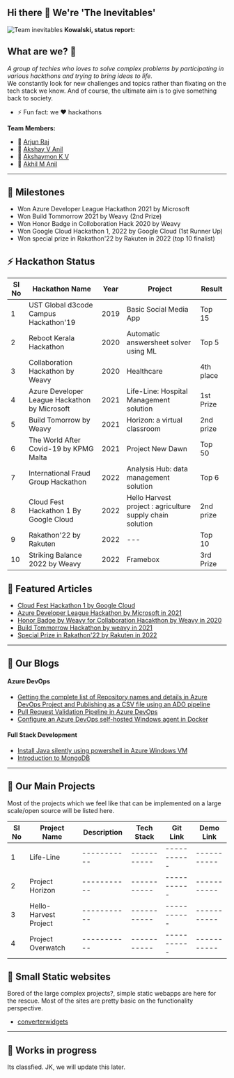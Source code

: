 ## Hi there 👋 We're 'The Inevitables'

![Team inevitables](https://a-static.besthdwallpaper.com/penguins-of-madagascar-plucky-penguins-wallpaper-4320x1440-14052_107.jpg)
**Kowalski, status report:**

## What are we? 🧙

*A group of techies who loves to solve complex problems by participating in various hackthons and trying to bring ideas to life.* <br/>
We constantly look for new challenges and topics rather than fixating on the tech stack we know. And of course, the ultimate aim is to give something back to society.

- ⚡ Fun fact: we ❤️ hackathons

**Team Members:**
- 🧙 [Arjun Raj](https://www.linkedin.com/in/arjun-raj-pala/) 
- 🧙 [Akshay V Anil](https://www.linkedin.com/in/akshay-v-anil-8691ba7b/)
- 🧙 [Akshaymon K V](https://www.linkedin.com/in/akshaymonkvn3/)
- 🧙 [Akhil M Anil](https://www.linkedin.com/in/akhil-m-anil-2bb54a122/)

 
---
## 🌈 Milestones

- Won Azure Developer League Hackathon 2021 by Microsoft
- Won Build Tommorrow 2021 by Weavy (2nd Prize)
- Won Honor Badge in Colloboration Hack 2020 by Weavy
- Won Google Cloud Hackathon 1, 2022 by Google Cloud (1st Runner Up)
- Won special prize in Rakathon'22 by Rakuten in 2022 (top 10 finalist)

## ⚡ Hackathon Status

| **Sl No** | **Hackathon Name** | **Year** | **Project** | **Result** |
| ----------- | ----------- | ----------- | ----------- | ----------- |
| 1 |  UST Global d3code Campus Hackathon'19|  2019 | Basic Social Media App  | Top 15   |
| 2 | Reboot Kerala Hackathon |  2020 | Automatic answersheet solver using ML | Top 5  |
| 3 |  Collaboration Hackathon by Weavy| 2020  | Healthcare  | 4th place   |
| 4 | Azure Developer League Hackathon by Microsoft | 2021   | Life-Line: Hospital Management solution  | 1st Prize  |
| 5 |  Build Tomorrow by Weavy | 2021  | Horizon: a virtual classroom  | 2nd prize  |
| 6 | The World After Covid-19 by KPMG Malta | 2021  | Project New Dawn  | Top 50   |
| 7 | International Fraud Group Hackathon | 2022  | Analysis Hub: data management solution  | Top 6  |
| 8 | Cloud Fest Hackathon 1 By Google Cloud | 2022  | Hello Harvest project : agriculture supply chain solution   | 2nd prize  |
| 9 | Rakathon'22 by Rakuten | 2022 | --- | Top 10 |
| 10 | Striking Balance 2022 by Weavy | 2022 | Framebox | 3rd Prize |

## 🍿 Featured Articles

- [Cloud Fest Hackathon 1 by Google Cloud](https://www.hackerearth.com/challenges/hackathon/cloud-fest-hackathon-i-presented-by-google-cloud/)
- [Azure Developer League Hackathon by Microsoft in 2021](https://www.hackerearth.com/challenges/hackathon/azure-developer-league-hackathon/?utm_source=challenges-modern&utm_campaign=registered-challenges&utm_medium=right-panel)
- [Honor Badge by Weavy for Collaboration Hacakthon by Weavy in 2020](https://www.weavy.com/developer/hackathons/collabhack20/collabhack20-theinevitables)
- [Build Tommorrow Hackathon by weavy in 2021](https://www.weavy.com/developer/hackathons/buildtmr21-the-inevitables)
- [Special Prize in Rakathon'22 by Rakuten in 2022](https://xathon.mettl.com/event/Rakathon_22)
---

## 🍿 Our Blogs

#### Azure DevOps

- [Getting the complete list of Repository names and details in Azure DevOps Project and Publishing as a CSV file using an ADO pipeline](https://tech-inevitables.blogspot.com/2022/10/list-of-repos-in-azure-devops-project.html)
- [Pull Request Validation Pipeline in Azure DevOps](https://tech-inevitables.blogspot.com/2022/10/pull-request-validation-pipeline-for.html)
- [Configure an Azure DevOps self-hosted Windows agent in Docker](https://tech-inevitables.blogspot.com/2022/10/configure-azure-devops-self-hosted.html)

#### Full Stack Development

- [Install Java silently using powershell in Azure Windows VM](https://tech-inevitables.blogspot.com/2022/08/install-java-silently-using-powershell.html)
- [ Introduction to MongoDB ](https://tech-inevitables.blogspot.com/2022/09/MongoDB.html)


---
##  🍿 Our Main Projects

Most of the projects which we feel like that can be implemented on a large scale/open source will be listed here.

| Sl No | Project Name  | Description | Tech Stack | Git Link | Demo Link |
| ----------- | ----------- | ----------- | ----------- | ----------- |----------- |
| 1 | Life-Line | ----------- | ----------- | ----------- |----------- |
| 2 | Project Horizon | ----------- | ----------- | ----------- |----------- |
| 3 | Hello-Harvest Project | ----------- | ----------- | ----------- |----------- |
| 4 | Project Overwatch | ----------- | ----------- | ----------- |----------- |

## 🍿 Small Static websites
Bored of the large complex projects?, simple static webapps are here for the rescue. Most of the sites are pretty basic on the functionality perspective.
- [converterwidgets](https://myconverterwidgets.herokuapp.com/)

---
## 🍿 Works in progress
Its classfied. JK, we will update this later.




